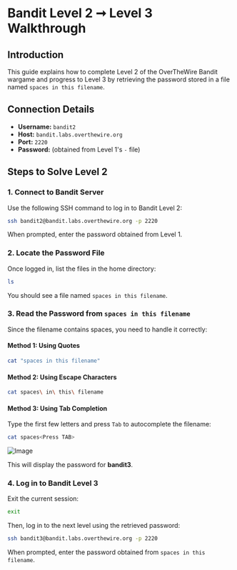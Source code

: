 # Bandit Level 2 ➞ Level 3 Walkthrough

## **Introduction**
This guide explains how to complete Level 2 of the OverTheWire Bandit wargame and progress to Level 3 by retrieving the password stored in a file named `spaces in this filename`.

## **Connection Details**
- **Username:** `bandit2`
- **Host:** `bandit.labs.overthewire.org`
- **Port:** `2220`
- **Password:** (obtained from Level 1's `-` file)

## **Steps to Solve Level 2**

### **1. Connect to Bandit Server**
Use the following SSH command to log in to Bandit Level 2:
```bash
ssh bandit2@bandit.labs.overthewire.org -p 2220
```
When prompted, enter the password obtained from Level 1.

### **2. Locate the Password File**
Once logged in, list the files in the home directory:
```bash
ls
```
You should see a file named `spaces in this filename`.

### **3. Read the Password from `spaces in this filename`**
Since the filename contains spaces, you need to handle it correctly:

#### **Method 1: Using Quotes**
```bash
cat "spaces in this filename"
```

#### **Method 2: Using Escape Characters**
```bash
cat spaces\ in\ this\ filename
```

#### **Method 3: Using Tab Completion**
Type the first few letters and press `Tab` to autocomplete the filename:
```bash
cat spaces<Press TAB>
```

![Image](https://github.com/user-attachments/assets/a7e6d79f-abde-427e-84a8-52d8dd6ea853)

This will display the password for **bandit3**.

### **4. Log in to Bandit Level 3**
Exit the current session:
```bash
exit
```
Then, log in to the next level using the retrieved password:
```bash
ssh bandit3@bandit.labs.overthewire.org -p 2220
```
When prompted, enter the password obtained from `spaces in this filename`. 
